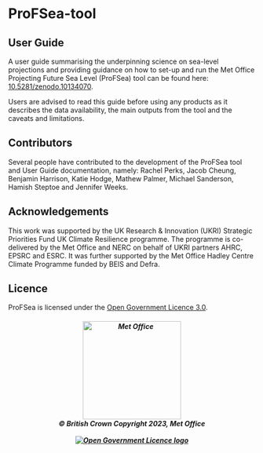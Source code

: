 # ProFSea-tool

## User Guide
A user guide summarising the underpinning science on sea-level projections and providing guidance on how to set-up and run the Met Office Projecting Future Sea Level (ProFSea) tool can be found here: [10.5281/zenodo.10134070](https://zenodo.org/doi/10.5281/zenodo.10134070).

Users are advised to read this guide before using any products as it describes the data availability, the main outputs from the tool and the caveats and limitations.

## Contributors
Several people have contributed to the development of the ProFSea tool and User Guide documentation, namely: Rachel Perks, Jacob Cheung, Benjamin Harrison, Katie Hodge, Mathew Palmer, Michael Sanderson, Hamish Steptoe and Jennifer Weeks.

## Acknowledgements
This work was supported by the UK Research & Innovation (UKRI) Strategic Priorities Fund UK Climate Resilience programme. The programme is co-delivered by the Met Office and NERC on behalf of UKRI partners AHRC, EPSRC and ESRC. It was further supported by the Met Office Hadley Centre Climate Programme funded by BEIS and Defra.

## Licence
ProFSea is licensed under the [Open Government Licence 3.0](https://www.nationalarchives.gov.uk/doc/open-government-licence/version/3/).

<h5 align="center">
<img src="https://www.metoffice.gov.uk/binaries/content/gallery/metofficegovuk/images/about-us/website/mo_master_black_mono_for_light_backg_rbg.png" width="200" alt="Met Office"> <br>
&copy; British Crown Copyright 2023, Met Office <br> <br>
<a href="https://www.nationalarchives.gov.uk/doc/open-government-licence/"><img alt="Open Government Licence logo" src="https://www.nationalarchives.gov.uk/images/infoman/ogl-symbol-41px-retina-black.png"></a> 
</h5>
